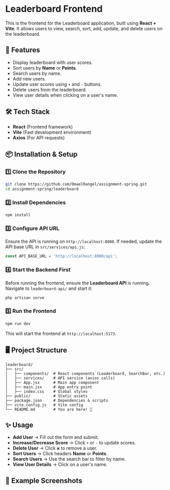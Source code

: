 # Leaderboard Frontend

This is the frontend for the Leaderboard application, built using **React + Vite**. It allows users to view, search, sort, add, update, and delete users on the leaderboard.

## 🚀 Features
- Display leaderboard with user scores.
- Sort users by **Name** or **Points**.
- Search users by name.
- Add new users.
- Update user scores using `+` and `-` buttons.
- Delete users from the leaderboard.
- View user details when clicking on a user's name.

## 🛠 Tech Stack
- **React** (Frontend framework)
- **Vite** (Fast development environment)
- **Axios** (For API requests)

## 📦 Installation & Setup

### 1️⃣ Clone the Repository
```sh
git clone https://github.com/OmaelRangel/assignment-spring.git
cd assignment-spring/leaderboard
```

### 2️⃣ Install Dependencies
```sh
npm install
```

### 3️⃣ Configure API URL
Ensure the API is running on `http://localhost:8000`.
If needed, update the API base URL in `src/services/api.js`:

```js
const API_BASE_URL = 'http://localhost:8000/api';
```

### 4️⃣ Start the Backend First
Before running the frontend, ensure the **Leaderboard API** is running. Navigate to `leaderboard-api/` and start it:
```sh
php artisan serve
```

### 5️⃣ Run the Frontend
```sh
npm run dev
```
This will start the frontend at `http://localhost:5173`.

## 🖥️ Project Structure
```
leaderboard/
├── src/
│   ├── components/  # React components (Leaderboard, SearchBar, etc.)
│   ├── services/    # API service (axios calls)
│   ├── App.jsx      # Main app component
│   ├── main.jsx     # App entry point
│   ├── index.css    # Global styles
├── public/          # Static assets
├── package.json     # Dependencies & scripts
├── vite.config.js   # Vite config
└── README.md        # You are here! 🎉
```

## ✨ Usage
- **Add User** → Fill out the form and submit.
- **Increase/Decrease Score** → Click `+` or `-` to update scores.
- **Delete User** → Click `❌` to remove a user.
- **Sort Users** → Click headers **Name** or **Points**.
- **Search Users** → Use the search bar to filter by name.
- **View User Details** → Click on a user's name.

## 🎯 Example Screenshots
